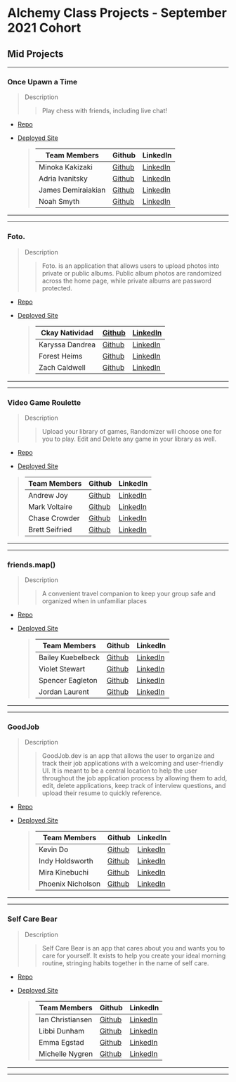 # Alchemy Class Projects - September 2021 Cohort

## Mid Projects

---

### Once Upawn a Time

> Description
>
> > Play chess with friends, including live chat!

- [Repo](https://github.com/Alchemy-Chess-Group/react-chess-project-week)

- [Deployed Site](https://onceupawnatime.netlify.app/)
  > | Team Members       | Github                                          | LinkedIn                                                    |
  > | ------------------ | ----------------------------------------------- | ----------------------------------------------------------- |
  > | Minoka Kakizaki    | [Github](https://github.com/kakizaki55)         | [LinkedIn](https://www.linkedin.com/in/minoka-kakizaki/)    |
  > | Adria Ivanitsky    | [Github](https://github.com/adriaivanitsky)     | [LinkedIn](https://www.linkedin.com/in/adriaivanitsky)      |
  > | James Demiraiakian | [Github](https://github.com/james-demiraiakian) | [LinkedIn](https://www.linkedin.com/in/james-demiraiakian/) |
  > | Noah Smyth         | [Github](https://github.com/NoahDeltoroSmyth)   | [LinkedIn](https://www.linkedin.com/in/noahdeltorosmyth/)   |

---

---

### Foto.

> Description
>
> > Foto. is an application that allows users to upload photos into private or public albums. Public album photos are randomized across the home page, while private albums are password protected.

- [Repo](https://github.com/photo-app-placeholder/Foto)

- [Deployed Site](https://foto-app.netlify.app/)
  > | Ckay Natividad  | [Github](https://github.com/ckaynatividad)   | [LinkedIn](https://www.linkedin.com/in/ckaynatividad)    |
  > | --------------- | -------------------------------------------- | -------------------------------------------------------- |
  > | Karyssa Dandrea | [Github](https://github.com/karyssa-dandrea) | [LinkedIn](https://www.linkedin.com/in/karyssa-dandrea/) |
  > | Forest Heims    | [Github](https://github.com/forestheims)     | [LinkedIn](https://www.linkedin.com/in/forestheims/)     |
  > | Zach Caldwell   | [Github](https://github.com/zcaldwell)       | [LinkedIn](https://www.linkedin.com/in/zach-caldwell)    |

---

---

### Video Game Roulette

> Description 
>> Upload your library of games, Randomizer will choose one for you to play. Edit and Delete any game in your library as well.

* [Repo](https://github.com/video-game-roulette/vgr)

* [Deployed Site](https://vgr.netlify.app/)

>| Team Members  | Github  | LinkedIn  |
>|---|---|---|
>| Andrew Joy | [Github](https://github.com/ajoy267)   | [LinkedIn](https://www.linkedin.com/in/andrewjoy12/)   |
>| Mark Voltaire | [Github](https://github.com/markjvoltaire)  |  [LinkedIn](https://www.linkedin.com/in/mark-voltaire-4907091bb/)  |
>| Chase Crowder | [Github](https://github.com/Gcrowder93)  |  [LinkedIn](https://www.linkedin.com/in/gregory-crowder/)  |
>| Brett Seifried |  [Github](https://github.com/BrettSeifried)  |  [LinkedIn](https://www.linkedin.com/in/brett-seifried/)  |

---

---

### friends.map()

> Description
>
> > A convenient travel companion to keep your group safe and organized when in unfamiliar places

- [Repo](https://github.com/friends-dot-map/friends-dot-map)

- [Deployed Site](https://friends-dot-map.netlify.app/login)
  > | Team Members      | Github                                           | LinkedIn                                                       |
  > | ----------------- | ------------------------------------------------ | -------------------------------------------------------------- |
  > | Bailey Kuebelbeck | [Github](https://github.com/baileykue)           | [LinkedIn](https://www.linkedin.com/in/bailey-kuebelbeck/)     |
  > | Violet Stewart    | [Github](https://github.com/VioletKatrinStewart) | [LinkedIn](https://www.linkedin.com/in/violet-katrin-stewart/) |
  > | Spencer Eagleton  | [Github](https://github.com/spencer-eagleton)    | [LinkedIn](https://www.linkedin.com/in/spencer-eagleton/)      |
  > | Jordan Laurent    | [Github](https://github.com/jlaurentpdx)         | [LinkedIn](https://www.linkedin.com/in/jordan-laurent-pdx/)    |

---

---

### GoodJob

> Description
>
> > GoodJob.dev is an app that allows the user to organize and track their job applications with a welcoming and user-friendly UI. It is meant to be a central location to help the user throughout the job application process by allowing them to add, edit, delete applications, keep track of interview questions, and upload their resume to quickly reference.

- [Repo](https://github.com/alchemy-job-app/job-app)

- [Deployed Site](https://goodjob.dev/)
  > | Team Members      | Github                                            | LinkedIn                                                      |
  > | ----------------- | ------------------------------------------------- | ------------------------------------------------------------- |
  > | Kevin Do          | [Github](https://github.com/kevindo1)             | [LinkedIn](https://www.linkedin.com/in/kdo/)                  |
  > | Indy Holdsworth   | [Github](https://github.com/H-Indiana-Holdsworth) | [LinkedIn](https://www.linkedin.com/in/h-indiana-holdsworth/) |
  > | Mira Kinebuchi    | [Github](https://github.com/mira-kine)            | [LinkedIn](https://www.linkedin.com/in/mira-kinebuchi/)       |
  > | Phoenix Nicholson | [Github](https://github.com/phoenix-nicholson)    | [LinkedIn](https://www.linkedin.com/in/phoenix-nicholson/)    |

---

---

### Self Care Bear

> Description
>
> > Self Care Bear is an app that cares about you and wants you to care for yourself. It exists to help you create your ideal morning routine, stringing habits together in the name of self care.

- [Repo](https://github.com/self-care-bear/self-care-bear)

- [Deployed Site](https://self-care-bears.netlify.app/)
  > | Team Members     | Github                                        | LinkedIn                                                 |
  > | ---------------- | --------------------------------------------- | -------------------------------------------------------- |
  > | Ian Christiansen | [Github](https://github.com/ian-christiansen) | [LinkedIn](https://www.linkedin.com/in/ianchristiansen/) |
  > | Libbi Dunham     | [Github](https://github.com/Libbi-Dunham)     | [LinkedIn](https://www.linkedin.com/in/libbi-dunham/)    |
  > | Emma Egstad      | [Github](https://github.com/emmaegstad)       | [LinkedIn](https://www.linkedin.com/in/emmaegstad)       |
  > | Michelle Nygren  | [Github](https://github.com/michellerenehey)  | [LinkedIn](https://www.linkedin.com/in/michellenygren/)  |

---

---
